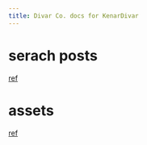 ```yaml
---
title: Divar Co. docs for KenarDivar
---
```



# serach posts
[ref](https://github.com/divar-ir/kenar-docs/blob/master/finder/search_post.md)


# assets
[ref](https://github.com/divar-ir/kenar-docs/tree/master/assets)
